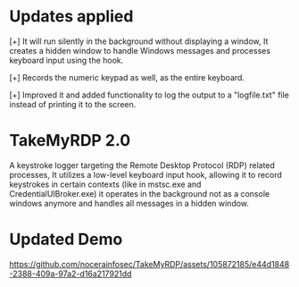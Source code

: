 # Updates applied

[+] It will run silently in the background without displaying a window, It creates a hidden window to handle Windows messages and processes keyboard input using the hook.

[+] Records the numeric keypad as well, as the entire keyboard.

[+] Improved it and added functionality to log the output to a "logfile.txt" file instead of printing it to the screen.

# TakeMyRDP 2.0
A keystroke logger targeting the Remote Desktop Protocol (RDP) related processes, It utilizes a low-level keyboard input hook, allowing it to record keystrokes in certain contexts (like in mstsc.exe and CredentialUIBroker.exe) it operates in the background not as a console windows anymore and handles all messages in a hidden window.

# Updated Demo
https://github.com/nocerainfosec/TakeMyRDP/assets/105872185/e44d1848-2388-409a-97a2-d16a217921dd

